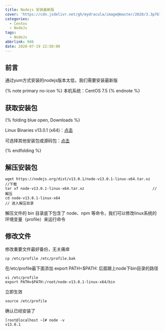 ```yaml
---
title: Nodejs 安装最新版
cover: 'https://cdn.jsdelivr.net/gh/mydracula/image@master/2020/3.3p7b7ekxrq80.png'
categories:
  - Centos
  - NodeJs
tags:
  - NodeJs
abbrlink: 946
date: 2020-07-19 22:50:00
---
```


## 前言

通过yum方式安装的nodejs版本太低，我们需要安装最新版

{% note primary no-icon %}
本机系统：CentOS 7.5
{% endnote %}

## 获取安装包

{% folding blue open, Downloads %}

Linux Binaries v13.0.1 (x64)：[点击](https://nodejs.org/dist/v13.0.1/node-v13.0.1-linux-x64.tar.xz)

可选择其他安装包或源码包：[点击](https://nodejs.org/en/download/)

{% endfolding %}


## 解压安装包

```
wget https://nodejs.org/dist/v13.0.1/node-v13.0.1-linux-x64.tar.xz         //下载
tar xf node-v13.0.1-linux-x64.tar.xz              		           // 解压
cd node-v13.0.1-linux-x64                                                  // 进入解压目录
```

解压文件的 bin 目录底下包含了 node、npm 等命令，我们可以修改linux系统的环境变量（profile）来运行命令

## 修改文件

修改重要文件最好备份，无关痛痒

```
cp /etc/profile /etc/profile.bak
```

在/etc/profile最下面添加 export PATH=$PATH: 后面跟上node下bin目录的路径
```
vi /etc/profile
export PATH=$PATH:/root/node-v13.0.1-linux-x64/bin
```

立即生效

```
source /etc/profile
```
确认已经安装了

```
[root@localhost ~]# node -v
v13.0.1
```